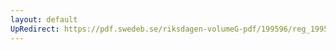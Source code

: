```yaml
---
layout: default
UpRedirect: https://pdf.swedeb.se/riksdagen-volumeG-pdf/199596/reg_199596/reg_199596_0245.pdf
---
```

